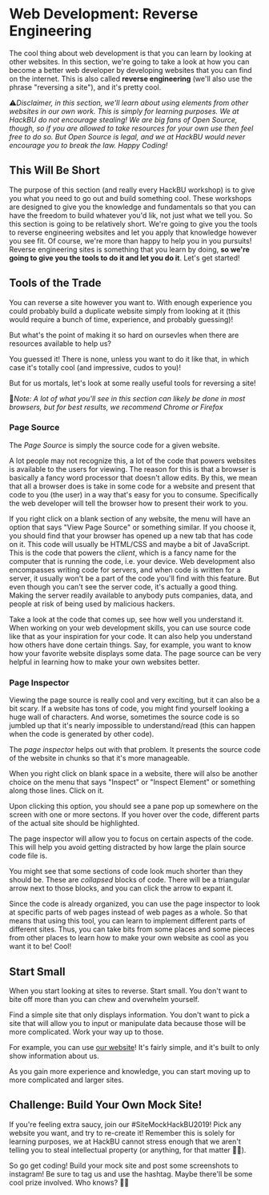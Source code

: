 
# Web Development: Reverse Engineering

The cool thing about web development is that you can learn by looking at other websites. In this section, we're going to take a look at how you can become a better web developer by developing websites that you can find on the internet. This is also called **reverse engineering** (we'll also use the phrase "reversing a site"), and it's pretty cool.

⚠️*Disclaimer, in this section, we'll learn about using elements from other websites in our own work. This is simply for learning purposes. We at HackBU do not encourage stealing! We are big fans of Open Source, though, so if you are allowed to take resources for your own use then feel free to do so. But Open Source is legal, and we at HackBU would never encourage you to break the law. Happy Coding!*

## This Will Be Short

The purpose of this section (and really every HackBU workshop) is to give you what you need to go out and build something cool. These workshops are designed to give you the knowledge and fundamentals so that you can have the freedom to build whatever you'd lik, not just what we tell you. So this section is going to be relatively short. We're going to give you the tools to reverse engineering websites and let you apply that knowledge however you see fit. Of course, we're more than happy to help you in you pursuits! Reverse engineering sites is something that you learn by doing, **so we're going to give you the tools to do it and let you do it**. Let's get started!

## Tools of the Trade

You can reverse a site however you want to. With enough experience you could probably build a duplicate website simply from looking at it (this would require a bunch of time, experience, and probably guessing)!

But what's the point of making it so hard on oursevles when there are resources available to help us?

You guessed it! There is none, unless you want to do it like that, in which case it's totally cool (and impressive, cudos to you)!

But for us mortals, let's look at some really useful tools for reversing a site!

📝*Note: A lot of what you'll see in this section can likely be done in most browsers, but for best results, we recommend Chrome or Firefox*

### Page Source

The *Page Source* is simply the source code for a given website.

 A lot people may not recognize this, a lot of the code that powers websites is available to the users for viewing. The reason for this is that a browser is basically a fancy word processor that doesn't allow edits. By this, we mean that all a browser does is take in some code for a website and present that code to you (the user) in a way that's easy for you to consume. Specifically the web developer will tell the browser how to present their work to you.

If you right click on a blank section of any website, the menu will have an option that says "View Page Source" or something similar. If you choose it, you should find that your browser has opened up a new tab that has code on it. This code will usually be HTML/CSS and maybe a bit of JavaScript. This is the code that powers the *client*, which is a fancy name for the computer that is running the code, i.e. your device. Web development also encompasses writing code for servers, and when code is written for a server, it usually won't be a part of the code you'll find with this feature. But even though you can't see the server code, it's actually a good thing. Making the server readily available to anybody puts companies, data, and people at risk of being used by malicious hackers.

Take a look at the code that comes up, see how well you understand it. When working on your web development skills, you can use source code like that as your inspiration for your code. It can also help you understand how others have done certain things. Say, for example, you want to know how your favorite website displays some data. The page source can be very helpful in learning how to make your own websites better.

### Page Inspector

Viewing the page source is really cool and very exciting, but it can also be a bit scary. If a website has tons of code, you might find yourself looking a huge wall of characters. And worse, sometimes the source code is so jumbled up that it's nearly impossible to understand/read (this can happen when the code is generated by other code). 

The *page inspector* helps out with that problem. It presents the source code of the website in chunks so that it's more manageable.

When you right click on blank space in a website, there will also be another choice on the menu that says "Inspect" or "Inspect Element" or something along those lines. Click on it.

Upon clicking this option, you should see a pane pop up somewhere on the screen with one or more sectons. If you hover over the code, different parts of the actual site should be highlighted.

The page inspector will allow you to focus on certain aspects of the code. This will help you avoid getting distracted by how large the plain source code file is.

You might see that some sections of code look much shorter than they should be. These are *collapsed* blocks of code. There will be a triangular arrow next to those blocks, and you can click the arrow to expant it.

Since the code is already organized, you can use the page inspector to look at specific parts of web pages instead of web pages as a whole. So that means that using this tool, you can learn to implement different parts of different sites. Thus, you can take bits from some places and some pieces from other places to learn how to make your own website as cool as you want it to be! Cool!

## Start Small

When you start looking at sites to reverse. Start small. You don't want to bite off more than you can chew and overwhelm yourself.

Find a simple site that only displays information. You don't want to pick a site that will allow you to input or manipulate data because those will be more complicated. Work your way up to those.

For example, you can use [our website](http://club.hackbu.org/)! It's fairly simple, and it's built to only show information about us.

As you gain more experience and knowledge, you can start moving up to more complicated and larger sites.

## Challenge: Build Your Own Mock Site!

If you're feeling extra saucy, join our #SiteMockHackBU2019! Pick any website you want, and try to re-create it! Remember this is solely for learning purposes, we at HackBU cannot stress enough that we aren't telling you to steal intellectual property (or anything, for that matter 💂🏽‍).

So go get coding! Build your mock site and post some screenshots to instagram! Be sure to tag us and use the hashtag. Maybe there'll be some cool prize involved. Who knows? 🤷🏿‍
